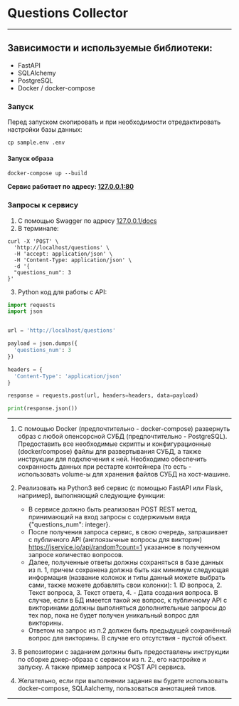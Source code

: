 # Questions Collector

---
## Зависимости и используемые библиотеки:

- FastAPI
- SQLAlchemy
- PostgreSQL
- Docker / docker-compose

### Запуск
Перед запуском скопировать и при необходимости отредактировать настройки базы данных:

```
cp sample.env .env
```

#### Запуск образа
```
docker-compose up --build
```

**Сервис работает по адресу: [127.0.0.1:80](http://127.0.0.1:80)**

### Запросы к сервису
1. С помощью Swagger по адресу [127.0.0.1/docs](http://127.0.0.1/docs)
2. В терминале:<br>
```
curl -X 'POST' \
  'http://localhost/questions' \
  -H 'accept: application/json' \
  -H 'Content-Type: application/json' \
  -d '{
  "questions_num": 3
}'
```
3. Python код для работы с API:
```python
import requests
import json


url = 'http://localhost/questions'

payload = json.dumps({
  'questions_num': 3
})

headers = {
  'Content-Type': 'application/json'
}

response = requests.post(url, headers=headers, data=payload)

print(response.json())

```

---
1. С помощью Docker (предпочтительно - docker-compose) развернуть образ с любой опенсорсной СУБД (предпочтительно - PostgreSQL). Предоставить все необходимые скрипты и конфигурационные (docker/compose) файлы для развертывания СУБД, а также инструкции для подключения к ней. Необходимо обеспечить сохранность данных при рестарте контейнера (то есть - использовать volume-ы для хранения файлов СУБД на хост-машине.
2. Реализовать на Python3 веб сервис (с помощью FastAPI или Flask, например), выполняющий следующие функции:
   - В сервисе должно быть реализован POST REST метод, принимающий на
   вход запросы с содержимым вида {"questions_num": integer}.
   - После получения запроса сервис, в свою очередь, запрашивает с
   публичного API (англоязычные вопросы для викторин) https://jservice.io/api/random?count=1 указанное в полученном запросе количество вопросов.
   - Далее, полученные ответы должны сохраняться в базе данных из п. 1, причем сохранена должна быть как минимум следующая информация (название колонок и типы данный можете выбрать сами, также можете добавлять свои колонки): 1. ID вопроса, 2. Текст вопроса, 3. Текст ответа, 4. - Дата создания вопроса. В случае, если в БД имеется такой же вопрос, к публичному API с викторинами должны выполняться дополнительные запросы до тех пор, пока не будет получен уникальный вопрос для викторины.
   - Ответом на запрос из п.2 должен быть предыдущей сохранённый вопрос для викторины. В случае его отсутствия - пустой объект.
  
3. В репозитории с заданием должны быть предоставлены инструкции по сборке докер-образа с сервисом из п. 2., его настройке и запуску. А также пример запроса к POST API сервиса.
4. Желательно, если при выполнении задания вы будете использовать docker-compose, SQLAalchemy, пользоваться аннотацией типов.
---
